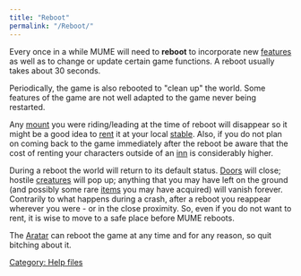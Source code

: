 ```yaml
---
title: "Reboot"
permalink: "/Reboot/"
---
```


Every once in a while MUME will need to **reboot** to incorporate new
[features](features "wikilink") as well as to change or update certain
game functions. A reboot usually takes about 30 seconds.

Periodically, the game is also rebooted to "clean up" the world. Some
features of the game are not well adapted to the game never being
restarted.

Any [mount](mount "wikilink") you were riding/leading at the time of
reboot will disappear so it might be a good idea to
[rent](rent "wikilink") it at your local [stable](stable "wikilink").
Also, if you do not plan on coming back to the game immediately after
the reboot be aware that the cost of renting your characters outside of
an [inn](inn "wikilink") is considerably higher.

During a reboot the world will return to its default status.
[Doors](Door "wikilink") will close; hostile
[creatures](mobile "wikilink") will pop up; anything that you may have
left on the ground (and possibly some rare [items](item "wikilink") you
may have acquired) will vanish forever. Contrarily to what happens
during a crash, after a reboot you reappear wherever you were - or in
the close proximity. So, even if you do not want to rent, it is wise to
move to a safe place before MUME reboots.

The [Aratar](Ainur#Aratar "wikilink") can reboot the game at any time
and for any reason, so quit bitching about it.

[Category: Help files](Category:_Help_files "wikilink")